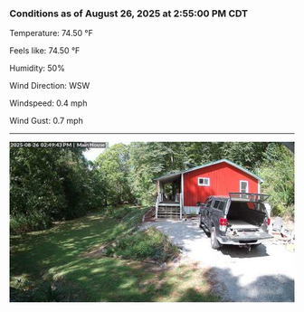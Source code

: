 ### Conditions as of August 26, 2025 at 2:55:00 PM CDT 

Temperature: 74.50 &deg;F

Feels like: 74.50 &deg;F

Humidity: 50%

Wind Direction: WSW

Windspeed: 0.4 mph

Wind Gust: 0.7 mph

---

<img src="./images/latest.jpeg"/>

